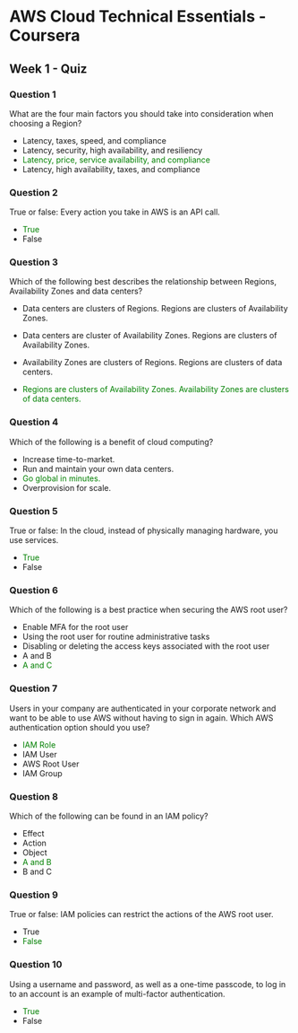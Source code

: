 # AWS Cloud Technical Essentials - Coursera
## Week 1 - Quiz

### Question 1

What are the four main factors you should take into consideration when choosing a Region?
- Latency, taxes, speed, and compliance
- Latency, security, high availability, and resiliency
- <span style='color:green'>Latency, price, service availability, and compliance</span>
- Latency, high availability, taxes, and compliance


### Question 2

True or false: Every action you take in AWS is an API call.
- <span style='color:green'>True</span>
- False


### Question 3

Which of the following best describes the relationship between Regions, Availability Zones and data centers?
- Data centers are clusters of Regions. Regions are clusters of Availability Zones. 

- Data centers are cluster of Availability Zones. Regions are clusters of Availability Zones. 

- Availability Zones are clusters of Regions. Regions are clusters of data centers.

- <span style='color:green'>Regions are clusters of Availability Zones. Availability Zones are clusters of data centers.</span> 


### Question 4

Which of the following is a benefit of cloud computing?
- Increase time-to-market.
- Run and maintain your own data centers.
- <span style='color:green'>Go global in minutes.</span>
- Overprovision for scale.


### Question 5

True or false: In the cloud, instead of physically managing hardware, you use services.
- <span style='color:green'>True
- False


### Question 6

Which of the following is a best practice when securing the AWS root user?
- Enable MFA for the root user
- Using the root user for routine administrative tasks
- Disabling or deleting the access keys associated with the root user
- A and B
- <span style='color:green'>A and C


### Question 7

Users in your company are authenticated in your corporate network and want to be able to use AWS without having to sign in again. Which AWS authentication option should you use?
- <span style='color:green'>IAM Role
- IAM User
- AWS Root User
- IAM Group


### Question 8

Which of the following can be found in an IAM policy?
- Effect
- Action
- Object
- <span style='color:green'>A and B
- B and C


### Question 9

True or false: IAM policies can restrict the actions of the AWS root user.
- True
- <span style='color:green'>False


### Question 10

Using a username and password, as well as a one-time passcode, to log in to an account is an example of multi-factor authentication.
- <span style='color:green'>True
- False